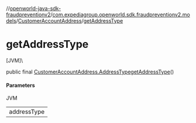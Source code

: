 //[openworld-java-sdk-fraudpreventionv2](../../../index.md)/[com.expediagroup.openworld.sdk.fraudpreventionv2.models](../index.md)/[CustomerAccountAddress](index.md)/[getAddressType](get-address-type.md)

# getAddressType

[JVM]\

public final [CustomerAccountAddress.AddressType](-address-type/index.md)[getAddressType](get-address-type.md)()

#### Parameters

JVM

| |
|---|
| addressType |
